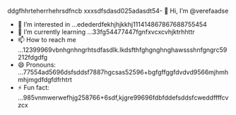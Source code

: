 ddgfhhrteherrhehrsdfncb xxxsdfsdasd025adasdt54- 👋 Hi, I’m @verefaadse
- 👀 I’m interested in ...edederdfekhjhjkkhj111414867867688755454
- 🌱 I’m currently learning ...33fg54477447fgnfxvcxcvhjktrhhttr
- 📫 How to reach me ...12399969vbnhgnhngrhtsdfasdlk.lkdsfthfghgnghnghawssshnfgngrc59212fdgdfg
- 😄 Pronouns: ...77554ad5696dsfsddsf7887hgcsas52596+bgfgffggfdvdvd9566mjhmhmhjmgdfdgfdfrhtrt
- ⚡ Fun fact: ...985vnmwerwefhjg258766+6sdf,kjgre99696fdbfddefsddsfcweddffffcvzcx
<!---65wercxvsdf GitHub profile.grbgfbfwtwfhjfhjjhfgjhjguy
You can click the Preview link to take a look at 45your changfsd2662dgr4859652266262hjm
99gbvcvqafhnmg
525603vcfghjghhgj
dvdvdv
bggfbgbgf
fhgffewfeefds
fghfgfgh
